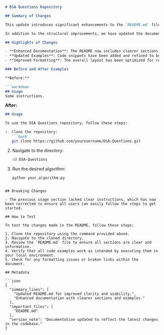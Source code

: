 ```markdown
# DSA Questions Repository

## Summary of Changes

This update introduces significant enhancements to the `README.md` file, improving clarity and usability for contributors and users alike. The changes focus on providing a more structured overview of the project, including updated examples, improved formatting, and additional context for new users. This will facilitate a smoother onboarding experience and help developers quickly understand the purpose and usage of the DSA Questions repository.

In addition to the structural improvements, we have updated the documentation to reflect the latest changes in the codebase. This includes clarifying the installation process, usage instructions, and providing detailed examples that demonstrate how to effectively utilize the provided data structures and algorithms.

## Highlights of Changes

- **Enhanced Documentation**: The README now includes clearer sections for installation, usage, and contribution guidelines.
- **Updated Examples**: Code snippets have been added and refined to better illustrate core functionalities and expected outputs.
- **Improved Formatting**: The overall layout has been optimized for readability, making it easier for users to navigate through the document.

### Before and After Examples

**Before:**

```markdown
## Usage
Some instructions.
```

**After:**

```markdown
## Usage

To use the DSA Questions repository, follow these steps:

1. Clone the repository:
   ```bash
   git clone https://github.com/yourusername/DSA-Questions.git
   ```

2. Navigate to the directory:
   ```bash
   cd DSA-Questions
   ```

3. Run the desired algorithm:
   ```bash
   python your_algorithm.py
   ```
```

## Breaking Changes

- The previous usage section lacked clear instructions, which has now been corrected to ensure all users can easily follow the steps to get started.

## How to Test

To test the changes made in the README, follow these steps:

1. Clone the repository using the command provided above.
2. Navigate to the cloned directory.
3. Review the `README.md` file to ensure all sections are clear and informative.
4. Verify that all code examples work as intended by executing them in your local environment.
5. Check for any formatting issues or broken links within the document.

## Metadata

```json
{
  "summary_lines": [
    "Updated README.md for improved clarity and usability.",
    "Enhanced documentation with clearer sections and examples."
  ],
  "important_files": [
    "README.md"
  ],
  "version_note": "Documentation updated to reflect the latest changes in the codebase."
}
```
```